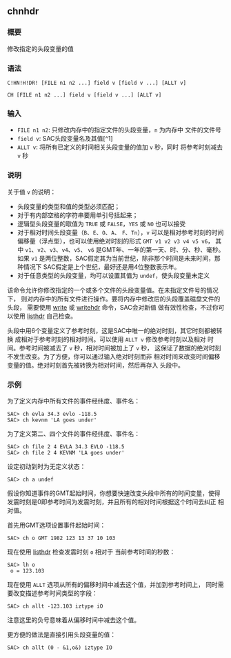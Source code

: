 ## chnhdr

### 概要

修改指定的头段变量的值

### 语法

``` {.bash}
C!HN!H!DR! [FILE n1 n2 ...] field v [field v ...] [ALLT v]
```
``` {.bash}
CH [FILE n1 n2 ...] field v [field v ...] [ALLT v]
```

### 输入

- `FILE n1 n2`: 只修改内存中的指定文件的头段变量，`n` 为内存中 文件的文件号
- `field v`: SAC头段变量名及其值[^1]
- `ALLT v`: 将所有已定义的时间相关头段变量的值加 `v` 秒，同时 将参考时刻减去 `v` 秒

### 说明

关于值 `v` 的说明：

-   头段变量的类型和值的类型必须匹配；
-   对于有内部空格的字符串要用单引号括起来；
-   逻辑型头段变量的取值为 `TRUE` 或 `FALSE`，`YES` 或 `NO` 也可以接受
-   对于相对时间头段变量（`B`、`E`、`O`、`A`、 `F`、`Tn`），`v`
    可以是相对参考时刻的时间 偏移量（浮点型），也可以使用绝对时刻的形式
    `GMT v1 v2 v3 v4 v5 v6`， 其中 `v1`、`v2`、`v3`、`v4`、`v5`、 `v6`
    是GMT年、一年的第一天、时、分、秒、毫秒。如果 `v1`
    是两位整数，SAC假定其为当前世纪，除非那个时间是未来时间，那种情况下
    SAC假定是上个世纪，最好还是用4位整数表示年。
-   对于任意类型的头段变量，均可以设置其值为 `undef`，使头段变量未定义

该命令允许你修改指定的一个或多个文件的头段变量值。在未指定文件号的情况下，
则对内存中的所有文件进行操作。要将内存中修改后的头段覆盖磁盘文件的头段，
需要使用 [write](/commands/write.md) 或
[writehdr](/commands/writehdr.md) 命令，SAC会对新值
做有效性检查，不过你可以使用 [listhdr](/commands/listhdr.md) 自己检查。

头段中用6个变量定义了参考时刻，这是SAC中唯一的绝对时刻，其它时刻都被转换
成相对于参考时刻的相对时间。可以使用 `ALLT v` 修改参考时刻以及相对
时间。参考时间被减去了 `v` 秒，相对时间被加上了 `v` 秒，
这保证了数据的绝对时刻不发生改变。为了方便，你可以通过输入绝对时刻而非
相对时间来改变时间偏移变量的值。绝对时刻首先被转换为相对时间，然后再存入
头段中。

### 示例

为了定义内存中所有文件的事件经纬度、事件名：

``` {.bash}
SAC> ch evla 34.3 evlo -118.5
SAC> ch kevnm 'LA goes under'
```

为了定义第二、四个文件的事件经纬度、事件名：

``` {.bash}
SAC> ch file 2 4 EVLA 34.3 EVLO -118.5
SAC> ch file 2 4 KEVNM 'LA goes under'
```

设定初动到时为无定义状态：

``` {.bash}
SAC> ch a undef
```

假设你知道事件的GMT起始时间，你想要快速改变头段中所有的时间变量，使得
发震时刻是0即参考时间为发震时刻，并且所有的相对时间根据这个时间去纠正
相对值。

首先用GMT选项设置事件起始时间：

``` {.bash}
SAC> ch o GMT 1982 123 13 37 10 103
```

现在使用 [listhdr](/commands/listhdr.md) 检查发震时刻 `o` 相对于
当前参考时间的秒数：

``` {.bash}
SAC> lh o
 o = 123.103
```

现在使用 `ALLT` 选项从所有的偏移时间中减去这个值，并加到参考时间上，
同时需要改变描述参考时间类型的字段：

``` {.bash}
SAC> ch allt -123.103 iztype iO
```

注意这里的负号意味着从偏移时间中减去这个值。

更方便的做法是直接引用头段变量的值：

``` {.bash}
SAC> ch allt (0 - &1,o&) iztype IO
```
